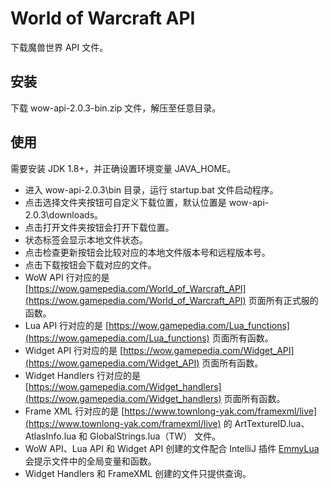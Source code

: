 # World of Warcraft API
下载魔兽世界 API 文件。

## 安装
下载 wow-api-2.0.3-bin.zip 文件，解压至任意目录。

## 使用
需要安装 JDK 1.8+，并正确设置环境变量 JAVA_HOME。
- 进入 wow-api-2.0.3\bin 目录，运行 startup.bat 文件启动程序。
- 点击选择文件夹按钮可自定义下载位置，默认位置是 wow-api-2.0.3\downloads。
- 点击打开文件夹按钮会打开下载位置。
- 状态标签会显示本地文件状态。
- 点击检查更新按钮会比较对应的本地文件版本号和远程版本号。
- 点击下载按钮会下载对应的文件。
- WoW API 行对应的是 [https://wow.gamepedia.com/World_of_Warcraft_API](https://wow.gamepedia.com/World_of_Warcraft_API) 页面所有正式服的函数。
- Lua API 行对应的是 [https://wow.gamepedia.com/Lua_functions](https://wow.gamepedia.com/Lua_functions) 页面所有函数。
- Widget API 行对应的是 [https://wow.gamepedia.com/Widget_API](https://wow.gamepedia.com/Widget_API) 页面所有函数。
- Widget Handlers 行对应的是 [https://wow.gamepedia.com/Widget_handlers](https://wow.gamepedia.com/Widget_handlers) 页面所有函数。
- Frame XML 行对应的是 [https://www.townlong-yak.com/framexml/live](https://www.townlong-yak.com/framexml/live) 的 ArtTextureID.lua、AtlasInfo.lua 和 GlobalStrings.lua（TW） 文件。
- WoW API、Lua API 和 Widget API 创建的文件配合 IntelliJ 插件 [EmmyLua](https://plugins.jetbrains.com/plugin/9768-emmylua/) 会提示文件中的全局变量和函数。
- Widget Handlers 和 FrameXML 创建的文件只提供查询。
